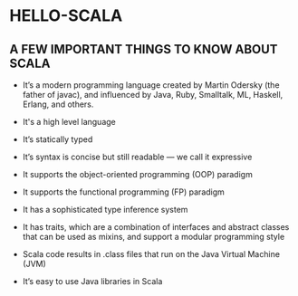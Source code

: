 # HELLO-SCALA

##  A FEW IMPORTANT THINGS TO KNOW ABOUT SCALA
* It’s a modern programming language created by Martin Odersky (the father of javac), and influenced by Java, Ruby, Smalltalk, ML, Haskell, Erlang, and others.

* It's a high level language

* It’s statically typed

* It’s syntax is concise but still readable — we call it expressive

* It supports the object-oriented programming (OOP) paradigm

* It supports the functional programming (FP) paradigm

* It has a sophisticated type inference system

* It has traits, which are a combination of interfaces and abstract classes that can be used as mixins, and support a modular programming style

* Scala code results in .class files that run on the Java Virtual Machine (JVM)

* It’s easy to use Java libraries in Scala